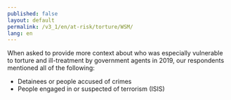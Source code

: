 ```yaml
---
published: false
layout: default
permalink: /v3_1/en/at-risk/torture/WSM/
lang: en
---
```

When asked to provide more context about who was especially vulnerable to torture and ill-treatment by government agents in 2019, our respondents mentioned all of the following:  

- Detainees or people accused of crimes 
- People engaged in or suspected of terrorism (ISIS) 

 